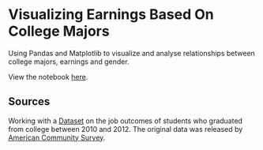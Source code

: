 # Visualizing Earnings Based On College Majors

Using Pandas and Matplotlib to visualize and analyse relationships between college majors, earnings and gender.

View the notebook [here](http://nbviewer.jupyter.org/github/larry-dalmeida/exploring-gun-deaths-usa/blob/master/Analysis.ipynb).

## Sources
Working with a [Dataset](https://github.com/fivethirtyeight/data/tree/master/college-majors) on the job outcomes of students who graduated from college between 2010 and 2012. The original data was released by [American Community Survey](https://www.census.gov/programs-surveys/acs/).
